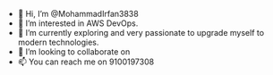 - 👋 Hi, I’m @MohammadIrfan3838
- 👀 I’m interested in AWS DevOps.
- 🌱 I’m currently exploring and very passionate to upgrade myself to modern technologies.
- 💞️ I’m looking to collaborate on 
- 📫 You can reach me on 9100197308

<!---
MohammadIrfan3838/MohammadIrfan3838 is a ✨ special ✨ repository because its `README.md` (this file) appears on your GitHub profile.
You can click the Preview link to take a look at your changes.
--->
